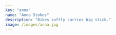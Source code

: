 ```yaml
---
key: "anna"
name: "Anna Stokes"
description: "Bikes softly carries big stick."
image: /images/anna.jpg
---
```

